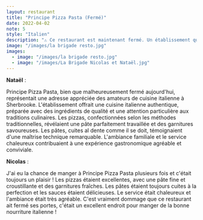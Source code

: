 ```yaml
---
layout: restaurant
title: "Principe Pizza Pasta (Fermé)"
date: 2022-04-02
note: 5
style: "Italien"
description: "⚠️ Ce restaurant est maintenant fermé. Un établissement qui proposait une cuisine italienne traditionnelle, avec des pizzas et des pâtes authentiques dans une ambiance familiale chaleureuse."
image: "/images/la brigade resto.jpg"
images:
  - image: "/images/la brigade resto.jpg"
  - image: "/images/La Brigade Nicolas et Nataël.jpg"
---
```


**Nataël** :

Principe Pizza Pasta, bien que malheureusement fermé aujourd'hui, représentait une adresse appréciée des amateurs de cuisine italienne à Sherbrooke. L'établissement offrait une cuisine italienne authentique, préparée avec des ingrédients de qualité et une attention particulière aux traditions culinaires. Les pizzas, confectionnées selon les méthodes traditionnelles, révélaient une pâte parfaitement travaillée et des garnitures savoureuses. Les pâtes, cuites al dente comme il se doit, témoignaient d'une maîtrise technique remarquable. L'ambiance familiale et le service chaleureux contribuaient à une expérience gastronomique agréable et conviviale.

**Nicolas** :

J'ai eu la chance de manger à Principe Pizza Pasta plusieurs fois et c'était toujours un plaisir ! Les pizzas étaient excellentes, avec une pâte fine et croustillante et des garnitures fraîches. Les pâtes étaient toujours cuites à la perfection et les sauces étaient délicieuses. Le service était chaleureux et l'ambiance était très agréable. C'est vraiment dommage que ce restaurant ait fermé ses portes, c'était un excellent endroit pour manger de la bonne nourriture italienne ! 